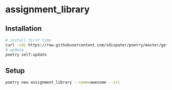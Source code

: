 # assignment_library

## Installation

```bash
# install first time
curl -sSL https://raw.githubusercontent.com/sdispater/poetry/master/get-poetry.py | python
# update
poetry self:update
```

## Setup

```bash
poetry new assignment_library --name=awesome --src
```

